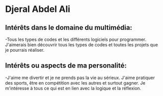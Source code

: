# Djeral Abdel Ali

Intérêts dans le domaine du multimédia:
--------------------------------------------------------------------------------------------------------------------------------------------------------
-Tous les types de codes et les différents logiciels pour programmer. J'aimerais bien découvrir tous les types de codes et toutes les projets que je pourrais réaliser. 

Intérêts ou aspects de ma personalité:
--------------------------------------------------------------------------------------------------------------------------------------------------------
-J'aime me divertir et je ne prends pas la vie au sérieux. J'aime pratiquer des sports, être en compétition avec les autres et surtout gagner.
Je m'intéresse à tous ce qui est en lien avec la logique et la réflexion.
